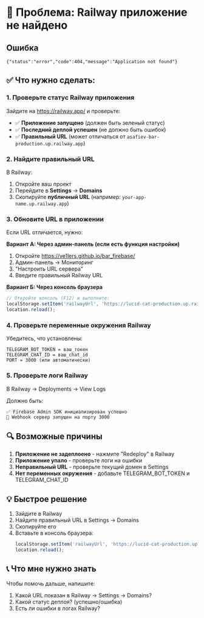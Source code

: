 # 🚨 Проблема: Railway приложение не найдено

## Ошибка
```
{"status":"error","code":404,"message":"Application not found"}
```

## ✅ Что нужно сделать:

### 1. Проверьте статус Railway приложения

Зайдите на https://railway.app/ и проверьте:

- ✅ **Приложение запущено** (должен быть зеленый статус)
- ✅ **Последний деплой успешен** (не должно быть ошибок)
- ✅ **Правильный URL** (может отличаться от `asafiev-bar-production.up.railway.app`)

### 2. Найдите правильный URL

В Railway:
1. Откройте ваш проект
2. Перейдите в **Settings** → **Domains**
3. Скопируйте **публичный URL** (например: `your-app-name.up.railway.app`)

### 3. Обновите URL в приложении

Если URL отличается, нужно:

**Вариант A: Через админ-панель (если есть функция настройки)**
1. Откройте https://ve1lers.github.io/bar_firebase/
2. Админ-панель → Мониторинг
3. "Настроить URL сервера"
4. Введите правильный Railway URL

**Вариант Б: Через консоль браузера**
```javascript
// Откройте консоль (F12) и выполните:
localStorage.setItem('railwayUrl', 'https://lucid-cat-production.up.railway.app');
location.reload();
```

### 4. Проверьте переменные окружения Railway

Убедитесь, что установлены:
```
TELEGRAM_BOT_TOKEN = ваш_токен
TELEGRAM_CHAT_ID = ваш_chat_id
PORT = 3000 (или автоматически)
```

### 5. Проверьте логи Railway

В Railway → Deployments → View Logs

Должно быть:
```
✅ Firebase Admin SDK инициализирован успешно
🚀 Webhook сервер запущен на порту 3000
```

## 🔍 Возможные причины

1. **Приложение не задеплоено** - нажмите "Redeploy" в Railway
2. **Приложение упало** - проверьте логи на ошибки
3. **Неправильный URL** - проверьте текущий домен в Settings
4. **Нет переменных окружения** - добавьте TELEGRAM_BOT_TOKEN и TELEGRAM_CHAT_ID

## 💡 Быстрое решение

1. Зайдите в Railway
2. Найдите правильный URL в Settings → Domains
3. Скопируйте его
4. Вставьте в консоль браузера:
   ```javascript
   localStorage.setItem('railwayUrl', 'https://lucid-cat-production.up.railway.app');
   location.reload();
   ```

## 📞 Что мне нужно знать

Чтобы помочь дальше, напишите:
1. Какой URL показан в Railway → Settings → Domains?
2. Какой статус деплоя? (успешно/ошибка)
3. Есть ли ошибки в логах Railway?

